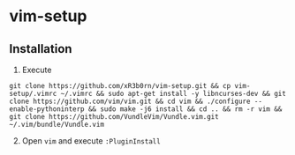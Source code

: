 # vim-setup
## Installation
1. Execute
```
git clone https://github.com/xR3b0rn/vim-setup.git && cp vim-setup/.vimrc ~/.vimrc && sudo apt-get install -y libncurses-dev && git clone https://github.com/vim/vim.git && cd vim && ./configure --enable-pythoninterp && sudo make -j6 install && cd .. && rm -r vim && git clone https://github.com/VundleVim/Vundle.vim.git ~/.vim/bundle/Vundle.vim
```
2. Open `vim` and execute `:PluginInstall`
